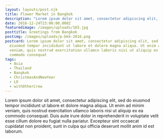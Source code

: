 ```yaml
---
layout: layouts/post.njk
title: Flower Market in Bangkok
description: "Lorem ipsum dolor sit amet, consectetur adipiscing elit, sed do eiusmod "
date: 2016-12-24T23:00:00.000Z
featuredimage: /images/uploads/165.jpg
posttitle: Greetings from Bangkok
postimg: /images/uploads/p-bkk-2016.png
postcard: Lorem ipsum dolor sit amet, consectetur adipiscing elit, sed do
  eiusmod tempor incididunt ut labore et dolore magna aliqua. Ut enim ad minim
  veniam, quis nostrud exercitation ullamco laboris nisi ut aliquip ex ea
  commodo consequat
tags:
  - Asia
  - Thailand
  - Bangkok
  - ChristmasAndNewYear
  - LO
  - withOtherCrew
---
```

<!--StartFragment-->

Lorem ipsum dolor sit amet, consectetur adipiscing elit, sed do eiusmod tempor incididunt ut labore et dolore magna aliqua. Ut enim ad minim veniam, quis nostrud exercitation ullamco laboris nisi ut aliquip ex ea commodo consequat. Duis aute irure dolor in reprehenderit in voluptate velit esse cillum dolore eu fugiat nulla pariatur. Excepteur sint occaecat cupidatat non proident, sunt in culpa qui officia deserunt mollit anim id est laborum.

<!--EndFragment-->